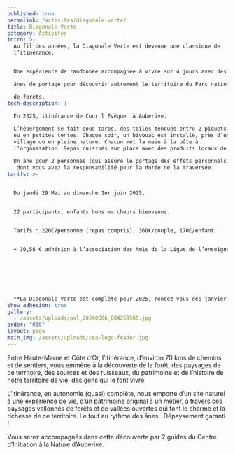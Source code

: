 ```yaml
---
published: true
permalink: /activites/diagonale-verte/
title: Diagonale Verte
category: Activités
intro: >-
  Au fil des années, la Diagonale Verte est devenue une classique de
  l’itinérance.


  Une expérience de randonnée accompagnée à vivre sur 4 jours avec des 

  ânes de portage pour découvrir autrement le territoire du Parc national 

  de forêts.
tech-description: |-
  
  En 2025, itinérance de Cour l'Evêque  à Auberive.

  L’hébergement se fait sous tarps, des toiles tendues entre 2 piquets 
  ou en petites tentes. Chaque soir, un bivouac est installé, près d’un 
  village ou en pleine nature. Chacun met la main à la pâte à 
  l’organisation. Repas cuisinés sur place avec des produits locaux de qualité.

  Un âne pour 2 personnes (qui assure le portage des effets personnels)
   dont vous avez la responsabilité pour la durée de la traversée.
tarifs: >-
  

  Du jeudi 29 Mai au dimanche 1er juin 2025,


  22 participants, enfants bons marcheurs bienvenus.


  Tarifs : 220€/personne (repas compris), 360€/couple, 170€/enfant.


  + 10,58 € adhésion à l’association des Amis de la Ligue de l’enseignement 52 (par famille)







  **La Diagonale Verte est complète pour 2025, rendez-vous dès janvier 2026 pour les inscriptions.**
show_adhesion: true
gallery:
  - /assets/uploads/pxl_20240806_084259505.jpg
order: "010"
layout: page
main_img: /assets/uploads/cea-logo-feader.jpg
---
```

Entre Haute-Marne et Côte d’Or, l’itinérance, d’environ 70 kms de 
chemins et de sentiers, vous emmène à la découverte de la forêt, des 
paysages de ce territoire, des sources et des ruisseaux, du patrimoine 
et de l’histoire de notre territoire de vie, des gens qui le font vivre.

L’itinérance, en autonomie (quasi) complète, nous emporte d’un site 
naturel à une expérience de vie, d’un patrimoine original à un métier, à
 travers ces paysages vallonnés de forêts et de vallées ouvertes qui 
font le charme et la richesse de ce territoire. Le tout au rythme des 
ânes.  Dépaysement garanti !

Vous serez accompagnés dans cette découverte par 2 guides du Centre d’Initiation à la Nature d’Auberive.

